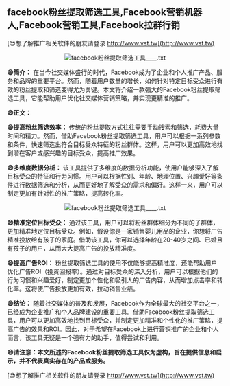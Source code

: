 ## **facebook粉丝提取筛选工具,Facebook营销机器人,Facebook营销工具,Facebook拉群行销**

[😍想了解推广相关软件的朋友请登录 http://www.vst.tw](http://www.vst.tw)

 <center><img src="https://vst.tw/MP4/tuiguang/png/4.png" alt="facebook粉丝提取筛选工具____.txt"></center>

**😄简介：**
在当今社交媒体盛行的时代，Facebook成为了企业和个人推广产品、服务和品牌的重要平台。然而，随着用户数量的增长，如何针对特定目标受众进行有效的粉丝提取和筛选变得尤为关键。本文将介绍一款强大的Facebook粉丝提取筛选工具，它能帮助用户优化社交媒体营销策略，并实现更精准的推广。

**😄正文：**

**😄提高粉丝筛选效率：**
传统的粉丝提取方式往往需要手动搜索和筛选，耗费大量时间和精力。然而，借助Facebook粉丝提取筛选工具，用户可以根据一系列参数和条件，快速筛选出符合目标受众特征的粉丝群体。这样，用户可以更加高效地找到潜在客户或感兴趣的目标受众，提高推广效果。

**😄多维度数据分析：**
该工具提供了多维度的数据分析功能，使用户能够深入了解目标受众的特征和行为习惯。用户可以根据性别、年龄、地理位置、兴趣爱好等条件进行数据筛选和分析，从而更好地了解受众的需求和偏好。这样一来，用户可以制定更加有针对性的推广策略，提高转化率。

 <center><img src="https://vst.tw/MP4/tuiguang/png/1.png" alt="facebook粉丝提取筛选工具____.txt"></center>

**😄精准定位目标受众：**
通过该工具，用户可以将粉丝群体细分为不同的子群体，更加精准地定位目标受众。例如，假设你是一家销售婴儿用品的企业，你想将广告精准投放给有孩子的家庭。借助该工具，你可以选择年龄在20-40岁之间、已婚且有孩子的用户，从而大大提高广告的投放精准度。

**😄提高广告ROI：**
粉丝提取筛选工具的使用不仅能够提高精准度，还能帮助用户优化广告ROI（投资回报率）。通过对目标受众的深入分析，用户可以根据他们的行为习惯和兴趣爱好，制定更加个性化和吸引人的广告内容，从而增加点击率和转化率。这将使广告投放更加有效，拉动销售业绩。

**😄结论：**
随着社交媒体的普及和发展，Facebook作为全球最大的社交平台之一，已经成为企业推广和个人品牌建设的重要工具。借助Facebook粉丝提取筛选工具，用户可以更加高效地找到目标受众，并制定更加精准和个性化的推广策略，提高广告的效果和ROI。因此，对于希望在Facebook上进行营销推广的企业和个人而言，该工具无疑是一个强有力的助手，值得尝试和利用。

**😄请注意：本文所述的Facebook粉丝提取筛选工具仅为虚构，旨在提供信息和启示，并不代表真实存在的产品或服务。**

[😍想了解推广相关软件的朋友请登录 http://www.vst.tw](http://www.vst.tw)



